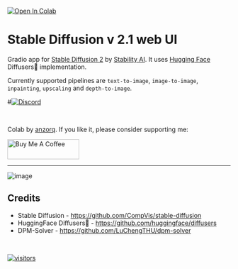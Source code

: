 [![Open In Colab](https://colab.research.google.com/assets/colab-badge.svg)](https://colab.research.google.com/github.com/Nepoi/SD-WebUI-v3.3/blob/main/stable_diffusion_2_0.ipynb)
# **Stable Diffusion v 2.1 web UI**
Gradio app for [Stable Diffusion 2](https://huggingface.co/stabilityai/stable-diffusion-2) by [Stability AI](https://stability.ai/).
It uses [Hugging Face](https://huggingface.co/) Diffusers🧨 implementation.

Currently supported pipelines are `text-to-image`, `image-to-image`, `inpainting`, `upscaling` and `depth-to-image`.

#[![Discord](https://img.shields.io/discord/1060110102188797992?color=green&label=Join%20server&logo=discord)](https://discord.gg/ggEX7hSpfw)

<br>

Colab by [anzorq](https://twitter.com/hahahahohohe). If you like it, please consider supporting me:

[<a href="https://www.buymeacoffee.com/anzorq" target="_blank"><img src="https://cdn.buymeacoffee.com/buttons/v2/default-yellow.png" height="45px" width="162px" alt="Buy Me A Coffee"></a>](https://www.buymeacoffee.com/anzorq)

---
<!-- ![image](https://user-images.githubusercontent.com/3750161/204110392-71e5c8a4-0d12-4b58-bca5-fc654c30da8e.PNG)-->
<!-- ![image](https://user-images.githubusercontent.com/3750161/204927560-b0d04daf-a185-4901-9420-41c2ef004d4e.PNG)-->
![image](https://user-images.githubusercontent.com/3750161/206595521-bab75882-6eeb-4ad8-bf77-3385158647e3.PNG)



## Credits
- Stable Diffusion - https://github.com/CompVis/stable-diffusion
- HuggingFace Diffusers🧨 - https://github.com/huggingface/diffusers
- DPM-Solver - https://github.com/LuChengTHU/dpm-solver

<br>

[![visitors](https://visitor-badge.glitch.me/badge?page_id=qunash/stable-diffusion-2-gui)](https://visitor-badge.glitch.me)
